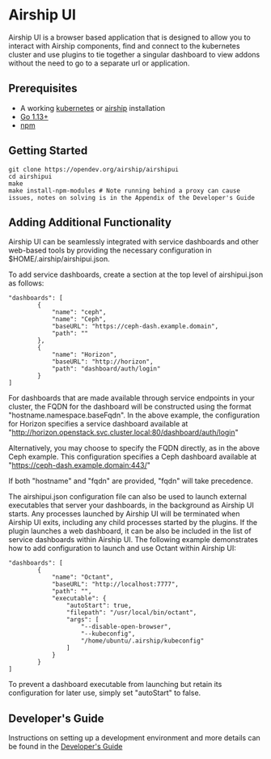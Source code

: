 # Airship UI

Airship UI is a browser based application that is designed to allow you to interact with Airship components, find and connect to the kubernetes cluster and use plugins to tie together a singular dashboard to view addons without the need to go to a separate url or application.

## Prerequisites

- A working [kubernetes](https://kubernetes.io/) or [airship](https://wiki.openstack.org/wiki/Airship) installation
- [Go 1.13+](https://golang.org/dl/)
- [npm](https://www.npmjs.com/)

## Getting Started

```
git clone https://opendev.org/airship/airshipui
cd airshipui
make
make install-npm-modules # Note running behind a proxy can cause issues, notes on solving is in the Appendix of the Developer's Guide
```

## Adding Additional Functionality

Airship UI can be seamlessly integrated with service dashboards and other web-based tools by providing the necessary configuration in
$HOME/.airship/airshipui.json.

To add service dashboards, create a section at the top level of airshipui.json as follows:

```
"dashboards": [
        {
            "name": "ceph",
            "name": "Ceph",
            "baseURL": "https://ceph-dash.example.domain",
            "path": ""
        },
        {
            "name": "Horizon",
            "baseURL": "http://horizon",
            "path": "dashboard/auth/login"
        }
]
```

For dashboards that are made available through service endpoints in your cluster, the FQDN for the dashboard will be constructed using the format
"hostname.namespace.baseFqdn". In the above example, the configuration for Horizon specifies a service dashboard available at
"http://horizon.openstack.svc.cluster.local:80/dashboard/auth/login"

 Alternatively, you may choose to specify the FQDN directly, as in the above Ceph example. This configuration specifies a Ceph dashboard available at
"https://ceph-dash.example.domain:443/"

If both "hostname" and "fqdn" are provided, "fqdn" will take precedence.

The airshipui.json configuration file can also be used to launch external executables that server your dashboards, in the background as Airship UI starts. Any processes
launched by Airship UI will be terminated when Airship UI exits, including any child processes started by the plugins. If the plugin launches a web
dashboard, it can be also be included in the list of service dashboards within Airship UI. The following example demonstrates how to add configuration to
launch and use Octant within Airship UI:

```
"dashboards": [
        {
            "name": "Octant",
            "baseURL": "http://localhost:7777",
            "path": "",
            "executable": {
                "autoStart": true,
                "filepath": "/usr/local/bin/octant",
                "args": [
                    "--disable-open-browser",
                    "--kubeconfig",
                    "/home/ubuntu/.airship/kubeconfig"
                ]
            }
        }
]
```

To prevent a dashboard executable from launching but retain its configuration for later use, simply set "autoStart" to false.

## Developer's Guide

Instructions on setting up a development environment and more details can be found in the [Developer's Guide](docs/source/developers.md)